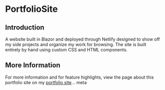 # PortfolioSite

## Introduction

A website built in Blazor and deployed through Netlify designed to show off my side projects and organize my work for browsing. 
The site is built entirely by hand using custom CSS and HTML components.

## More Information

For more information and for feature highlights, view the page about this portfolio site on my [portfolio site](https://collinnelson-portfolio.netlify.app/Portfolio_Site)... meta
